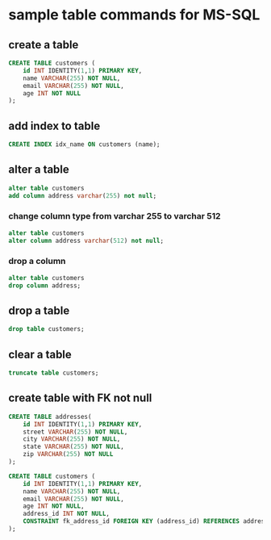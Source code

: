 # sample table commands for MS-SQL

## create a table

```sql
CREATE TABLE customers (
    id INT IDENTITY(1,1) PRIMARY KEY,
    name VARCHAR(255) NOT NULL,
    email VARCHAR(255) NOT NULL,
    age INT NOT NULL
);
```

## add index to table

```sql
CREATE INDEX idx_name ON customers (name);
```

## alter a table

```sql
alter table customers
add column address varchar(255) not null;
```

### change column type from varchar 255 to varchar 512

```sql
alter table customers
alter column address varchar(512) not null;
```

### drop a column

```sql
alter table customers
drop column address;
```

## drop a table

```sql
drop table customers;
```

## clear a table

```sql
truncate table customers;
```

## create table with FK not null

```sql
CREATE TABLE addresses(
    id INT IDENTITY(1,1) PRIMARY KEY,
    street VARCHAR(255) NOT NULL,
    city VARCHAR(255) NOT NULL,
    state VARCHAR(255) NOT NULL,
    zip VARCHAR(255) NOT NULL
);
```

```sql
CREATE TABLE customers (
    id INT IDENTITY(1,1) PRIMARY KEY,
    name VARCHAR(255) NOT NULL,
    email VARCHAR(255) NOT NULL,
    age INT NOT NULL,
    address_id INT NOT NULL,
    CONSTRAINT fk_address_id FOREIGN KEY (address_id) REFERENCES addresses(id)
);
```

